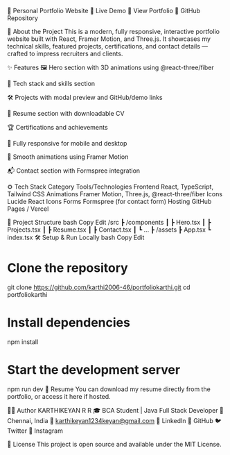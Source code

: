 💼 Personal Portfolio Website
🚀 Live Demo
🔗 View Portfolio
📁 GitHub Repository

📖 About the Project
This is a modern, fully responsive, interactive portfolio website built with React, Framer Motion, and Three.js. It showcases my technical skills, featured projects, certifications, and contact details — crafted to impress recruiters and clients.

✨ Features
🖼️ Hero section with 3D animations using @react-three/fiber

🧠 Tech stack and skills section

🛠️ Projects with modal preview and GitHub/demo links

📜 Resume section with downloadable CV

🏆 Certifications and achievements

📱 Fully responsive for mobile and desktop

🌌 Smooth animations using Framer Motion

📬 Contact section with Formspree integration

⚙️ Tech Stack
Category	Tools/Technologies
Frontend	React, TypeScript, Tailwind CSS
Animations	Framer Motion, Three.js, @react-three/fiber
Icons	Lucide React Icons
Forms	Formspree (for contact form)
Hosting	GitHub Pages / Vercel

📂 Project Structure
bash
Copy
Edit
/src
 ┣ /components
 ┃ ┣ Hero.tsx
 ┃ ┣ Projects.tsx
 ┃ ┣ Resume.tsx
 ┃ ┣ Contact.tsx
 ┃ ┗ ...
 ┣ /assets
 ┣ App.tsx
 ┗ index.tsx
🛠️ Setup & Run Locally
bash
Copy
Edit
# Clone the repository
git clone https://github.com/karthi2006-46/portfoliokarthi.git
cd portfoliokarthi

# Install dependencies
npm install

# Start the development server
npm run dev
📄 Resume
You can download my resume directly from the portfolio, or access it here if hosted.

🙋‍♂️ Author
KARTHIKEYAN R R
🎓 BCA Student | Java Full Stack Developer
📍 Chennai, India
📧 karthikeyan1234keyan@gmail.com
🔗 LinkedIn
🐙 GitHub
🐦 Twitter
📸 Instagram

📜 License
This project is open source and available under the MIT License.
